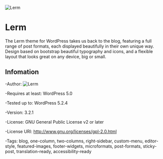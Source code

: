 ![Lerm](https://www.hanost.com/wp-content/uploads/2019/08/cropped-logo-2.png)

# Lerm

The Lerm theme for WordPress takes us back to the blog, featuring a full range of post formats, each displayed beautifully in their own unique way. Design based on bootstrap beautiful typography and icons, and a flexible layout that looks great on any device, big or small.

## Infomation

-Author: ![Lerm](https://www.hanost.com)

-Requires at least: WordPress 5.0

-Tested up to: WordPress 5.2.4

-Version: 3.2.1

-License: GNU General Public License v2 or later

-License URI: http://www.gnu.org/licenses/gpl-2.0.html

-Tags: blog, one-column, two-columns, right-sidebar, custom-menu, editor-style, featured-images, footer-widgets, microformats, post-formats, sticky-post, translation-ready, accessibility-ready

